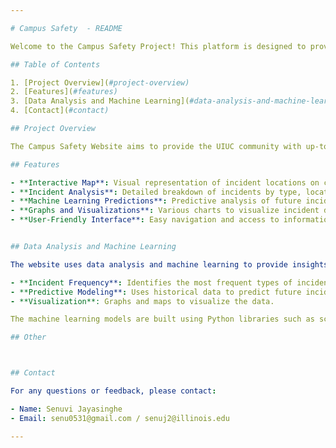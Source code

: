 ```yaml
---

# Campus Safety  - README

Welcome to the Campus Safety Project! This platform is designed to provide detailed and timely information about campus safety incidents to the UIUC community. This README file will guide you through the setup, features, and usage of the website.

## Table of Contents

1. [Project Overview](#project-overview)
2. [Features](#features)
3. [Data Analysis and Machine Learning](#data-analysis-and-machine-learning)
4. [Contact](#contact)

## Project Overview

The Campus Safety Website aims to provide the UIUC community with up-to-date information about safety incidents on campus. By analyzing historical data, the website helps users understand trends and patterns in campus safety incidents. The website includes interactive maps, visualizations, and machine learning models to predict and analyze safety incidents.

## Features

- **Interactive Map**: Visual representation of incident locations on campus.
- **Incident Analysis**: Detailed breakdown of incidents by type, location, time, etc.
- **Machine Learning Predictions**: Predictive analysis of future incidents based on historical data.
- **Graphs and Visualizations**: Various charts to visualize incident data.
- **User-Friendly Interface**: Easy navigation and access to information.


## Data Analysis and Machine Learning

The website uses data analysis and machine learning to provide insights into campus safety. The analysis includes:

- **Incident Frequency**: Identifies the most frequent types of incidents, times, and locations.
- **Predictive Modeling**: Uses historical data to predict future incidents.
- **Visualization**: Graphs and maps to visualize the data.

The machine learning models are built using Python libraries such as scikit-learn and TensorFlow.

## Other



## Contact

For any questions or feedback, please contact:

- Name: Senuvi Jayasinghe
- Email: senu0531@gmail.com / senuj2@illinois.edu

---
```


